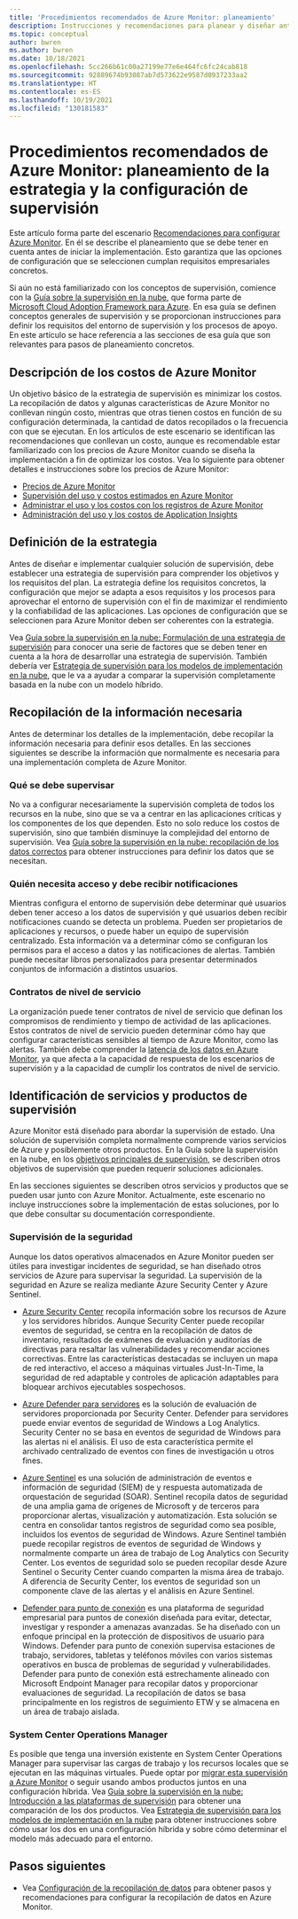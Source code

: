 ```yaml
---
title: 'Procedimientos recomendados de Azure Monitor: planeamiento'
description: Instrucciones y recomendaciones para planear y diseñar antes de implementar Azure Monitor.
ms.topic: conceptual
author: bwren
ms.author: bwren
ms.date: 10/18/2021
ms.openlocfilehash: 5cc266b61c00a27199e77e6e464fc6fc24cab818
ms.sourcegitcommit: 92889674b93087ab7d573622e9587d0937233aa2
ms.translationtype: HT
ms.contentlocale: es-ES
ms.lasthandoff: 10/19/2021
ms.locfileid: "130181583"
---
```

# <a name="azure-monitor-best-practices---planning-your-monitoring-strategy-and-configuration"></a>Procedimientos recomendados de Azure Monitor: planeamiento de la estrategia y la configuración de supervisión
Este artículo forma parte del escenario [Recomendaciones para configurar Azure Monitor](best-practices.md). En él se describe el planeamiento que se debe tener en cuenta antes de iniciar la implementación. Esto garantiza que las opciones de configuración que se seleccionen cumplan requisitos empresariales concretos.

Si aún no está familiarizado con los conceptos de supervisión, comience con la [Guía sobre la supervisión en la nube](/azure/cloud-adoption-framework/manage/monitor), que forma parte de [Microsoft Cloud Adoption Framework para Azure](/cloud-adoption-framework/). En esa guía se definen conceptos generales de supervisión y se proporcionan instrucciones para definir los requisitos del entorno de supervisión y los procesos de apoyo. En este artículo se hace referencia a las secciones de esa guía que son relevantes para pasos de planeamiento concretos.
## <a name="understand-azure-monitor-costs"></a>Descripción de los costos de Azure Monitor
Un objetivo básico de la estrategia de supervisión es minimizar los costos. La recopilación de datos y algunas características de Azure Monitor no conllevan ningún costo, mientras que otras tienen costos en función de su configuración determinada, la cantidad de datos recopilados o la frecuencia con que se ejecutan. En los artículos de este escenario se identifican las recomendaciones que conllevan un costo, aunque es recomendable estar familiarizado con los precios de Azure Monitor cuando se diseña la implementación a fin de optimizar los costos. Vea lo siguiente para obtener detalles e instrucciones sobre los precios de Azure Monitor:

- [Precios de Azure Monitor](https://azure.microsoft.com/pricing/details/monitor/)
- [Supervisión del uso y costos estimados en Azure Monitor](usage-estimated-costs.md)
- [Administrar el uso y los costos con los registros de Azure Monitor](logs/manage-cost-storage.md)
- [Administración del uso y los costos de Application Insights](app/pricing.md)

## <a name="define-strategy"></a>Definición de la estrategia
Antes de diseñar e implementar cualquier solución de supervisión, debe establecer una estrategia de supervisión para comprender los objetivos y los requisitos del plan. La estrategia define los requisitos concretos, la configuración que mejor se adapta a esos requisitos y los procesos para aprovechar el entorno de supervisión con el fin de maximizar el rendimiento y la confiabilidad de las aplicaciones. Las opciones de configuración que se seleccionen para Azure Monitor deben ser coherentes con la estrategia.

Vea [Guía sobre la supervisión en la nube: Formulación de una estrategia de supervisión](/azure/cloud-adoption-framework/strategy/monitoring-strategy) para conocer una serie de factores que se deben tener en cuenta a la hora de desarrollar una estrategia de supervisión. También debería ver [Estrategia de supervisión para los modelos de implementación en la nube](/azure/cloud-adoption-framework/manage/monitor/cloud-models-monitor-overview), que le va a ayudar a comparar la supervisión completamente basada en la nube con un modelo híbrido. 

## <a name="gather-required-information"></a>Recopilación de la información necesaria
Antes de determinar los detalles de la implementación, debe recopilar la información necesaria para definir esos detalles. En las secciones siguientes se describe la información que normalmente es necesaria para una implementación completa de Azure Monitor.

 ### <a name="what-needs-to-be-monitored"></a>Qué se debe supervisar
 No va a configurar necesariamente la supervisión completa de todos los recursos en la nube, sino que se va a centrar en las aplicaciones críticas y los componentes de los que dependen. Esto no solo reduce los costos de supervisión, sino que también disminuye la complejidad del entorno de supervisión. Vea [Guía sobre la supervisión en la nube: recopilación de los datos correctos](/azure/cloud-adoption-framework/manage/monitor/data-collection) para obtener instrucciones para definir los datos que se necesitan.

### <a name="who-needs-to-have-access-and-be-notified"></a>Quién necesita acceso y debe recibir notificaciones
Mientras configura el entorno de supervisión debe determinar qué usuarios deben tener acceso a los datos de supervisión y qué usuarios deben recibir notificaciones cuando se detecta un problema. Pueden ser propietarios de aplicaciones y recursos, o puede haber un equipo de supervisión centralizado. Esta información va a determinar cómo se configuran los permisos para el acceso a datos y las notificaciones de alertas. También puede necesitar libros personalizados para presentar determinados conjuntos de información a distintos usuarios.

### <a name="service-level-agreements"></a>Contratos de nivel de servicio 
La organización puede tener contratos de nivel de servicio que definan los compromisos de rendimiento y tiempo de actividad de las aplicaciones. Estos contratos de nivel de servicio pueden determinar cómo hay que configurar características sensibles al tiempo de Azure Monitor, como las alertas. También debe comprender la [latencia de los datos en Azure Monitor](logs/data-ingestion-time.md), ya que afecta a la capacidad de respuesta de los escenarios de supervisión y a la capacidad de cumplir los contratos de nivel de servicio.

## <a name="identify-monitoring-services-and-products"></a>Identificación de servicios y productos de supervisión
Azure Monitor está diseñado para abordar la supervisión de estado. Una solución de supervisión completa normalmente comprende varios servicios de Azure y posiblemente otros productos. En la Guía sobre la supervisión en la nube, en los [objetivos principales de supervisión](/azure/cloud-adoption-framework/strategy/monitoring-strategy#formulate-monitoring-requirements), se describen otros objetivos de supervisión que pueden requerir soluciones adicionales. 

En las secciones siguientes se describen otros servicios y productos que se pueden usar junto con Azure Monitor. Actualmente, este escenario no incluye instrucciones sobre la implementación de estas soluciones, por lo que debe consultar su documentación correspondiente.

### <a name="security-monitoring"></a>Supervisión de la seguridad
Aunque los datos operativos almacenados en Azure Monitor pueden ser útiles para investigar incidentes de seguridad, se han diseñado otros servicios de Azure para supervisar la seguridad. La supervisión de la seguridad en Azure se realiza mediante Azure Security Center y Azure Sentinel.

- [Azure Security Center](../security-center/security-center-introduction.md) recopila información sobre los recursos de Azure y los servidores híbridos. Aunque Security Center puede recopilar eventos de seguridad, se centra en la recopilación de datos de inventario, resultados de exámenes de evaluación y auditorías de directivas para resaltar las vulnerabilidades y recomendar acciones correctivas. Entre las características destacadas se incluyen un mapa de red interactivo, el acceso a máquinas virtuales Just-In-Time, la seguridad de red adaptable y controles de aplicación adaptables para bloquear archivos ejecutables sospechosos.

- [Azure Defender para servidores](../security-center/azure-defender.md) es la solución de evaluación de servidores proporcionada por Security Center. Defender para servidores puede enviar eventos de seguridad de Windows a Log Analytics. Security Center no se basa en eventos de seguridad de Windows para las alertas ni el análisis. El uso de esta característica permite el archivado centralizado de eventos con fines de investigación u otros fines.

- [Azure Sentinel](../sentinel/overview.md) es una solución de administración de eventos e información de seguridad (SIEM) de y respuesta automatizada de orquestación de seguridad (SOAR). Sentinel recopila datos de seguridad de una amplia gama de orígenes de Microsoft y de terceros para proporcionar alertas, visualización y automatización. Esta solución se centra en consolidar tantos registros de seguridad como sea posible, incluidos los eventos de seguridad de Windows. Azure Sentinel también puede recopilar registros de eventos de seguridad de Windows y normalmente comparte un área de trabajo de Log Analytics con Security Center. Los eventos de seguridad solo se pueden recopilar desde Azure Sentinel o Security Center cuando comparten la misma área de trabajo. A diferencia de Security Center, los eventos de seguridad son un componente clave de las alertas y el análisis en Azure Sentinel.

- [Defender para punto de conexión](/microsoft-365/security/defender-endpoint/microsoft-defender-endpoint) es una plataforma de seguridad empresarial para puntos de conexión diseñada para evitar, detectar, investigar y responder a amenazas avanzadas. Se ha diseñado con un enfoque principal en la protección de dispositivos de usuario para Windows. Defender para punto de conexión supervisa estaciones de trabajo, servidores, tabletas y teléfonos móviles con varios sistemas operativos en busca de problemas de seguridad y vulnerabilidades. Defender para punto de conexión está estrechamente alineado con Microsoft Endpoint Manager para recopilar datos y proporcionar evaluaciones de seguridad. La recopilación de datos se basa principalmente en los registros de seguimiento ETW y se almacena en un área de trabajo aislada.


### <a name="system-center-operations-manager"></a>System Center Operations Manager
Es posible que tenga una inversión existente en System Center Operations Manager para supervisar las cargas de trabajo y los recursos locales que se ejecutan en las máquinas virtuales. Puede optar por [migrar esta supervisión a Azure Monitor](azure-monitor-operations-manager.md) o seguir usando ambos productos juntos en una configuración híbrida. Vea [Guía sobre la supervisión en la nube: Introducción a las plataformas de supervisión](/azure/cloud-adoption-framework/manage/monitor/platform-overview) para obtener una comparación de los dos productos. Vea [Estrategia de supervisión para los modelos de implementación en la nube](/azure/cloud-adoption-framework/manage/monitor/cloud-models-monitor-overview) para obtener instrucciones sobre cómo usar los dos en una configuración híbrida y sobre cómo determinar el modelo más adecuado para el entorno.



## <a name="next-steps"></a>Pasos siguientes

- Vea [Configuración de la recopilación de datos](best-practices-data-collection.md) para obtener pasos y recomendaciones para configurar la recopilación de datos en Azure Monitor.